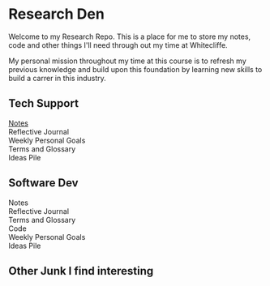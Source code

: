 # Research Den
Welcome to my Research Repo. This is a place for me to store my notes, code and other things I'll need through out my time at Whitecliffe.

My personal mission throughout my time at this course is to refresh my previous knowledge and build upon this foundation by learning new skills to build a carrer in this industry.

## Tech Support
[Notes](./TechSupport/notes/main.md) </br>
Reflective Journal </br>
Weekly Personal Goals </br>
Terms and Glossary </br>
Ideas Pile

## Software Dev
Notes </br>
Reflective Journal </br>
Terms and Glossary </br>
Code </br>
Weekly Personal Goals </br>
Ideas Pile

## Other Junk I find interesting
